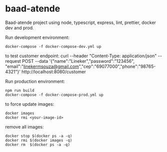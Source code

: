 # baad-atende

Baad-atende project using node, typescript, express, lint, prettier, docker dev and prod.

Run development environment:

```
docker-compose -f docker-compose-dev.yml up
```

to test customer endpoint: curl --header "Content-Type: application/json" --request POST --data '{"name":"Lineker","password":"123456", "email":"linekermsouza@gmail.com","cep":"69077000","phone":"98765-4321"}' http://localhost:8080/customer

Run production environment:

```
npm run build
docker-compose -f docker-compose-prod.yml up
```

to force update images:

```console
docker images
docker rmi <your-image-id>
```

remove all images:

```console
docker stop $(docker ps -a -q)
docker rmi $(docker images -q)
docker rm  $(docker ps -a -q)
```

